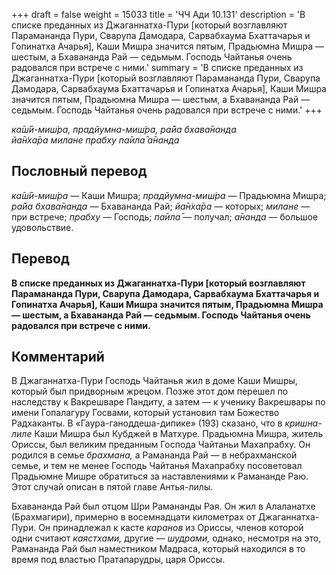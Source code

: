 +++
draft = false
weight = 15033
title = 'ЧЧ Ади 10.131'
description = 'В списке преданных из Джаганнатха-Пури [который возглавляют Парамананда Пури, Сварупа Дамодара, Сарвабхаума Бхаттачарья и Гопинатха Ачарья], Каши Мишра значится пятым, Прадьюмна Мишра — шестым, а Бхавананда Рай — седьмым. Господь Чайтанья очень радовался при встрече с ними.'
summary = 'В списке преданных из Джаганнатха-Пури [который возглавляют Парамананда Пури, Сварупа Дамодара, Сарвабхаума Бхаттачарья и Гопинатха Ачарья], Каши Мишра значится пятым, Прадьюмна Мишра — шестым, а Бхавананда Рай — седьмым. Господь Чайтанья очень радовался при встрече с ними.'
+++

_ка̄ш́ӣ-миш́ра, прадйумна-миш́ра, ра̄йа бхава̄нанда  
йа̄н̇ха̄ра милане прабху па̄ила̄ а̄нанда_

## Пословный перевод

_ка̄ш́ӣ_\-_миш́ра_ — Каши Мишра; _прадйумна_\-_миш́ра_ — Прадьюмна Мишра; _ра̄йа_ _бхава̄нанда_ — Бхавананда Рай; _йа̄н̇ха̄ра_ — которых; _милане_ — при встрече; _прабху_ — Господь; _па̄ила̄_ — получал; _а̄нанда_ — большое удовольствие.

## Перевод

**В списке преданных из Джаганнатха-Пури \[который возглавляют Парамананда Пури, Сварупа Дамодара, Сарвабхаума Бхаттачарья и Гопинатха Ачарья\], Каши Мишра значится пятым, Прадьюмна Мишра — шестым, а Бхавананда Рай — седьмым. Господь Чайтанья очень радовался при встрече с ними.**

## Комментарий

В Джаганнатха-Пури Господь Чайтанья жил в доме Каши Мишры, который был придворным жрецом. Позже этот дом перешел по наследству к Вакрешваре Пандиту, а затем — к ученику Вакрешвары по имени Гопалагуру Госвами, который установил там Божество Радхаканты. В «Гаура-ганоддеша-дипике» (193) сказано, что в _кришна-лиле_ Каши Мишра был Кубджей в Матхуре. Прадьюмна Мишра, житель Ориссы, был великим преданным Господа Чайтаньи Махапрабху. Он родился в семье _брахмана,_ а Рамананда Рай — в небрахманской семье, и тем не менее Господь Чайтанья Махапрабху посоветовал Прадьюмне Мишре обратиться за наставлениями к Рамананде Раю. Этот случай описан в пятой главе Антья-лилы.

Бхавананда Рай был отцом Шри Рамананды Рая. Он жил в Алаланатхе (Брахмагири), примерно в восемнадцати километрах от Джаганнатха-Пури. Он принадлежал к касте _каранов_ из Ориссы, членов которой одни считают _каястхами,_ другие — _шудрами,_ однако, несмотря на это, Рамананда Рай был наместником Мадраса, который находился в то время под властью Пратапарудры, царя Ориссы.
